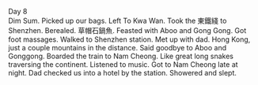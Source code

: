 Day 8  
Dim Sum. Picked up our bags. Left To Kwa Wan. Took the 東鐵綫 to Shenzhen. Berealed. 草帽石鍋魚. Feasted with Aboo and Gong Gong. Got foot massages. Walked to Shenzhen station. Met up with dad. Hong Kong, just a couple mountains in the distance. Said goodbye to Aboo and Gonggong. Boarded the train to Nam Cheong. Like great long snakes traversing the continent. Listened to music. Got to Nam Cheong late at night. Dad checked us into a hotel by the station. Showered and slept.